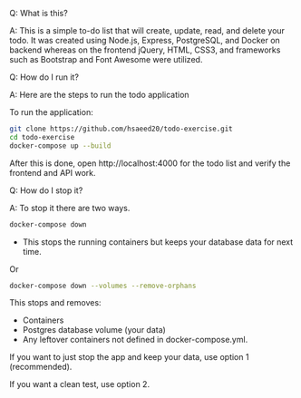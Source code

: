 Q: What is this? 

A: This is a simple to-do list that will create, update, read, and delete your todo. It was created using Node.js, Express, PostgreSQL, and Docker on backend whereas on the frontend jQuery, HTML, CSS3, and frameworks such as Bootstrap and Font Awesome were utilized. 

Q: How do I run it? 

A: Here are the steps to run the todo application

To run the application: 

```bash
git clone https://github.com/hsaeed20/todo-exercise.git
cd todo-exercise 
docker-compose up --build 
```

After this is done, open http://localhost:4000 for the todo list and verify the frontend and API work.

Q: How do I stop it? 

A: To stop it there are two ways. 
 
```bash
docker-compose down 
```
- This stops the running containers but keeps your database data for next time.

Or 
```bash
docker-compose down --volumes --remove-orphans
```
 This stops and removes: 
 - Containers
 - Postgres database volume (your data)
 - Any leftover containers not defined in docker-compose.yml.
 
If you want to just stop the app and keep your data, use option 1 (recommended).

If you want a clean test, use option 2.
